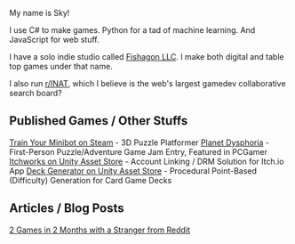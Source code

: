 My name is Sky! 

I use C# to make games. Python for a tad of machine learning. And JavaScript for web stuff. 

I have a solo indie studio called [Fishagon LLC](https://www.fishagon.com). I make both digital and table top games under that name.

I also run [r/INAT](https://www.reddit.com/r/INAT), which I believe is the web's largest gamedev collaborative search board?

## Published Games / Other Stuffs
[Train Your Minibot on Steam](https://store.steampowered.com/app/713740/Train_Your_Minibot/) - 3D Puzzle Platformer
[Planet Dysphoria](https://fishagon.itch.io/planet-dysphoria) - First-Person Puzzle/Adventure Game Jam Entry, Featured in PCGamer
[Itchworks on Unity Asset Store](https://assetstore.unity.com/packages/tools/integration/itchworks-81566) - Account Linking / DRM Solution for Itch.io App
[Deck Generator on Unity Asset Store](https://assetstore.unity.com/packages/tools/deck-generator-78663) -  Procedural Point-Based (Difficulty) Generation for Card Game Decks

## Articles / Blog Posts
[2 Games in 2 Months with a Stranger from Reddit](https://gamasutra.com/blogs/SkyCopeland/20170918/305868/2_Games_in_2_Months_with_a_Stranger_from_Reddit.php)
